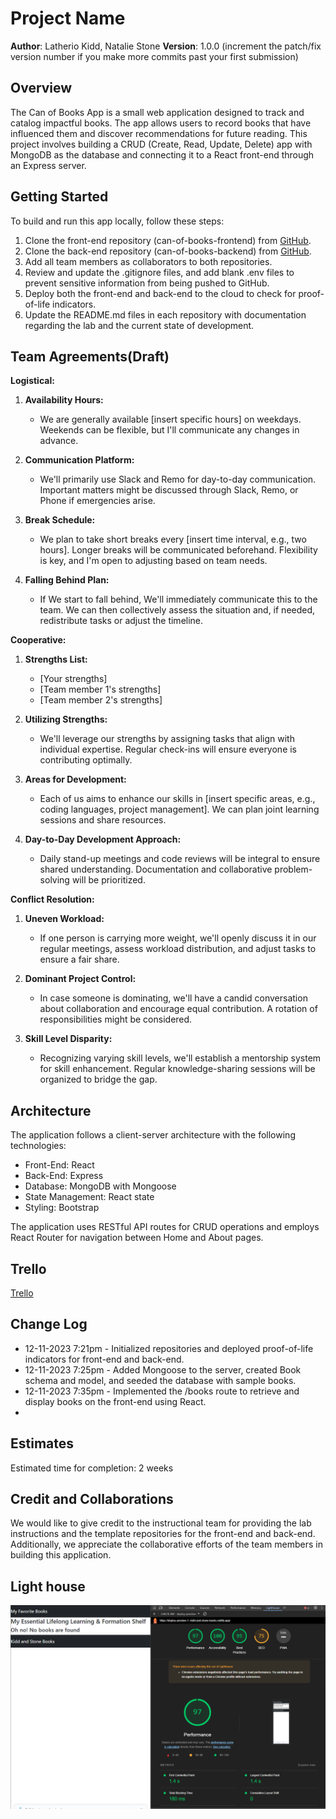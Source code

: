 # Project Name

**Author**: Latherio Kidd, Natalie Stone
**Version**: 1.0.0 (increment the patch/fix version number if you make more commits past your first submission)

## Overview

The Can of Books App is a small web application designed to track and catalog impactful books. The app allows users to record books that have influenced them and discover recommendations for future reading. This project involves building a CRUD (Create, Read, Update, Delete) app with MongoDB as the database and connecting it to a React front-end through an Express server.

## Getting Started

To build and run this app locally, follow these steps:

1. Clone the front-end repository (can-of-books-frontend) from [GitHub](https://github.com/AgateHunter/can-of-books-frontend.git).
2. Clone the back-end repository (can-of-books-backend) from [GitHub](https://github.com/LatherioK0818/can-of-books-backend.git).
3. Add all team members as collaborators to both repositories.
4. Review and update the .gitignore files, and add blank .env files to prevent sensitive information from being pushed to GitHub.
5. Deploy both the front-end and back-end to the cloud to check for proof-of-life indicators.
6. Update the README.md files in each repository with documentation regarding the lab and the current state of development.

## Team Agreements(Draft)

**Logistical:**

1. **Availability Hours:**
   - We are generally available [insert specific hours] on weekdays. Weekends can be flexible, but I'll communicate any changes in advance.

2. **Communication Platform:**
   - We'll primarily use Slack and Remo for day-to-day communication. Important matters might be discussed through Slack, Remo, or Phone if emergencies arise.

3. **Break Schedule:**
   - We plan to take short breaks every [insert time interval, e.g., two hours]. Longer breaks will be communicated beforehand. Flexibility is key, and I'm open to adjusting based on team needs.

4. **Falling Behind Plan:**
   - If We start to fall behind, We'll immediately communicate this to the team. We can then collectively assess the situation and, if needed, redistribute tasks or adjust the timeline.

**Cooperative:**

1. **Strengths List:**
   - [Your strengths]
   - [Team member 1's strengths]
   - [Team member 2's strengths]

2. **Utilizing Strengths:**
   - We'll leverage our strengths by assigning tasks that align with individual expertise. Regular check-ins will ensure everyone is contributing optimally.

3. **Areas for Development:**
   - Each of us aims to enhance our skills in [insert specific areas, e.g., coding languages, project management]. We can plan joint learning sessions and share resources.

4. **Day-to-Day Development Approach:**

   - Daily stand-up meetings and code reviews will be integral to ensure shared understanding. Documentation and collaborative problem-solving will be prioritized.

**Conflict Resolution:**

1. **Uneven Workload:**
   - If one person is carrying more weight, we'll openly discuss it in our regular meetings, assess workload distribution, and adjust tasks to ensure a fair share.

2. **Dominant Project Control:**
   - In case someone is dominating, we'll have a candid conversation about collaboration and encourage equal contribution. A rotation of responsibilities might be considered.

3. **Skill Level Disparity:**

   - Recognizing varying skill levels, we'll establish a mentorship system for skill enhancement. Regular knowledge-sharing sessions will be organized to bridge the gap.

## Architecture

The application follows a client-server architecture with the following technologies:

- Front-End: React
- Back-End: Express
- Database: MongoDB with Mongoose
- State Management: React state
- Styling: Bootstrap

The application uses RESTful API routes for CRUD operations and employs React Router for navigation between Home and About pages.

## Trello

[Trello](https://trello.com/b/DUNDdgG0/can-of-books)

## Change Log

- 12-11-2023 7:21pm - Initialized repositories and deployed proof-of-life indicators for front-end and back-end.
- 12-11-2023 7:25pm - Added Mongoose to the server, created Book schema and model, and seeded the database with sample books.
- 12-11-2023 7:35pm - Implemented the /books route to retrieve and display books on the front-end using React.
-

## Estimates

Estimated time for completion: 2 weeks

## Credit and Collaborations

We would like to give credit to the instructional team for providing the lab instructions and the template repositories for the front-end and back-end. Additionally, we appreciate the collaborative efforts of the team members in building this application.

## Light house

![Alt text](image.png)